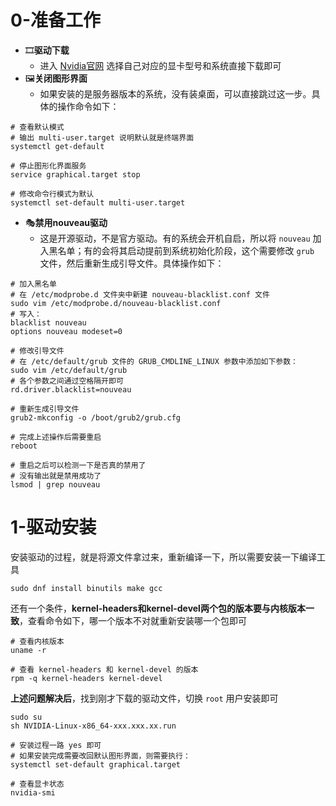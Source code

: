 # 0-准备工作

+ 🎞️**驱动下载**
	+ 进入 [Nvidia官网](https://www.nvidia.cn/Download/index.aspx?lang=cn) 选择自己对应的显卡型号和系统直接下载即可
+ 🖼️**关闭图形界面**
	+ 如果安装的是服务器版本的系统，没有装桌面，可以直接跳过这一步。具体的操作命令如下：

```shell
# 查看默认模式
# 输出 multi-user.target 说明默认就是终端界面
systemctl get-default

# 停止图形化界面服务
service graphical.target stop

# 修改命令行模式为默认
systemctl set-default multi-user.target
```

+ 🎭**禁用nouveau驱动**
	+ 这是开源驱动，不是官方驱动。有的系统会开机自启，所以将 `nouveau` 加入黑名单；有的会将其启动提前到系统初始化阶段，这个需要修改 `grub` 文件，然后重新生成引导文件。具体操作如下：

```shell
# 加入黑名单
# 在 /etc/modprobe.d 文件夹中新建 nouveau-blacklist.conf 文件
sudo vim /etc/modprobe.d/nouveau-blacklist.conf
# 写入：
blacklist nouveau 
options nouveau modeset=0

# 修改引导文件
# 在 /etc/default/grub 文件的 GRUB_CMDLINE_LINUX 参数中添加如下参数：
sudo vim /etc/default/grub
# 各个参数之间通过空格隔开即可
rd.driver.blacklist=nouveau

# 重新生成引导文件
grub2-mkconfig -o /boot/grub2/grub.cfg

# 完成上述操作后需要重启
reboot

# 重启之后可以检测一下是否真的禁用了
# 没有输出就是禁用成功了
lsmod | grep nouveau
```

# 1-驱动安装

安装驱动的过程，就是将源文件拿过来，重新编译一下，所以需要安装一下编译工具

```shell
sudo dnf install binutils make gcc
```

还有一个条件，**kernel-headers和kernel-devel两个包的版本要与内核版本一致**，查看命令如下，哪一个版本不对就重新安装哪一个包即可

```shell
# 查看内核版本
uname -r

# 查看 kernel-headers 和 kernel-devel 的版本
rpm -q kernel-headers kernel-devel
```

**上述问题解决后**，找到刚才下载的驱动文件，切换 `root` 用户安装即可

```shell
sudo su
sh NVIDIA-Linux-x86_64-xxx.xxx.xx.run

# 安装过程一路 yes 即可
# 如果安装完成需要改回默认图形界面，则需要执行：
systemctl set-default graphical.target

# 查看显卡状态
nvidia-smi
```
